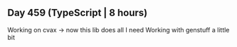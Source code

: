 ## Day 459 (TypeScript | 8 hours)


Working on cvax -> now this lib does all I need
Working with genstuff a little bit



